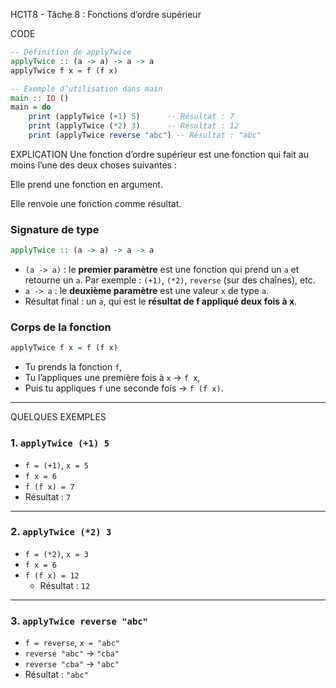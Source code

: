 HC1T8 - Tâche 8 : Fonctions d’ordre supérieur

CODE 
```haskell
-- Définition de applyTwice
applyTwice :: (a -> a) -> a -> a
applyTwice f x = f (f x)

-- Exemple d’utilisation dans main
main :: IO ()
main = do
    print (applyTwice (+1) 5)      -- Résultat : 7
    print (applyTwice (*2) 3)      -- Résultat : 12
    print (applyTwice reverse "abc") -- Résultat : "abc"
```

EXPLICATION 
Une fonction d’ordre supérieur est une fonction qui fait au moins l’une des deux choses suivantes :

 Elle prend une fonction en argument.

 Elle renvoie une fonction comme résultat.


### Signature de type

```haskell
applyTwice :: (a -> a) -> a -> a
```

* `(a -> a)` : le **premier paramètre** est une fonction qui prend un `a` et retourne un `a`.
   Par exemple : `(+1)`, `(*2)`, `reverse` (sur des chaînes), etc.
* `a -> a` : le **deuxième paramètre** est une valeur `x` de type `a`.
* Résultat final : un `a`, qui est le **résultat de f appliqué deux fois à x**.

### Corps de la fonction

```haskell
applyTwice f x = f (f x)
```

* Tu prends la fonction `f`,
* Tu l’appliques une première fois à `x` → `f x`,
* Puis tu appliques `f` une seconde fois → `f (f x)`.

---

QUELQUES EXEMPLES 

### 1. `applyTwice (+1) 5`

* `f = (+1)`, `x = 5`
* `f x = 6`
* `f (f x) = 7`
* Résultat : `7`

---

### 2. `applyTwice (*2) 3`

* `f = (*2)`, `x = 3`
* `f x = 6`
* `f (f x) = 12`
  * Résultat : `12`

---

### 3. `applyTwice reverse "abc"`

* `f = reverse`, `x = "abc"`
* `reverse "abc"` → `"cba"`
* `reverse "cba"` → `"abc"`
* Résultat : `"abc"`


